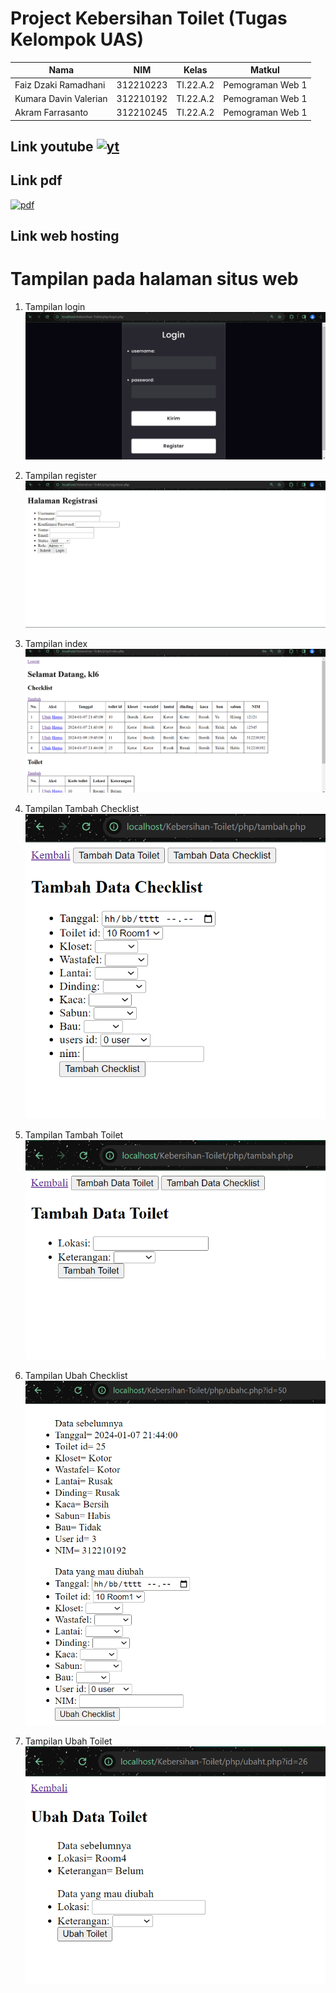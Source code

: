# Project Kebersihan Toilet (Tugas Kelompok UAS)

|**Nama**|**NIM**|**Kelas**|**Matkul**|
|----|---|-----|------|
|Faiz Dzaki Ramadhani|312210223|TI.22.A.2|Pemograman Web 1|
|Kumara Davin Valerian|312210192|TI.22.A.2|Pemograman Web 1|
|Akram Farrasanto|312210245|TI.22.A.2|Pemograman Web 1|

## Link youtube [![yt](https://www.youtube.com/s/desktop/375de707/img/favicon.ico)](https://www.youtube.com/)

## Link pdf 
[![pdf](https://ssl.gstatic.com/images/branding/product/2x/drive_2020q4_48dp.png)]()

## Link web hosting

# Tampilan pada halaman situs web

1. Tampilan login
![](img/login.png)

2. Tampilan register
![](img/register.png)

3. Tampilan index
![](img/index.png)

4. Tampilan Tambah Checklist
![](img/tambah%20cheklist.png)

5. Tampilan Tambah Toilet
![](img/tambah%20toilet.png)

6. Tampilan Ubah Checklist
![](img/ubah%20chekclist.png)

7. Tampilan Ubah Toilet
![](img/ubah%20toilet.png)

